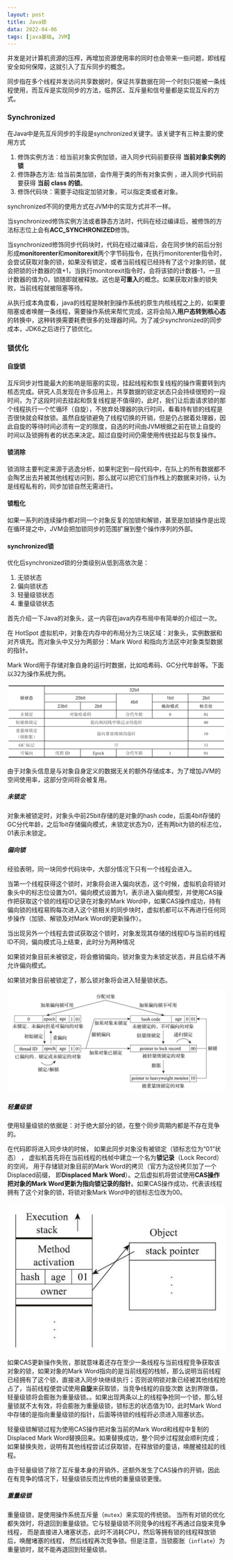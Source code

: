 ```yaml
---
layout: post
title: Java锁
data: 2022-04-06
tags: [java基础, JVM]
---
```


并发是对计算机资源的压榨，再增加资源使用率的同时也会带来一些问题，即线程安全如何保障，这就引入了互斥同步的概念。

同步指在多个线程并发访问共享数据时，保证共享数据在同一个时刻只能被一条线程使用，而互斥是实现同步的方法，临界区、互斥量和信号量都是实现互斥的方式。



### Synchronized

在Java中是先互斥同步的手段是synchronized关键字。该关键字有三种主要的使用方式

1. 修饰实例方法：给当前对象实例加锁，进入同步代码前要获得 **当前对象实例的锁**
2. 修饰静态方法: 给当前类加锁，会作用于类的所有对象实例 ，进入同步代码前要获得 **当前 class 的锁**。
3. 修饰代码块：需要手动指定加锁对象，可以指定类或者对象。

synchronized不同的使用方式在JVM中的实现方式并不一样。

当synchronized修饰实例方法或者静态方法时，代码在经过编译后，被修饰的方法标志位上会有**ACC_SYNCHRONIZED**修饰。

当synchronized修饰同步代码块时，代码在经过编译后，会在同步快的前后分别形成**monitorenter**和**monitorexit**两个字节码指令，在执行monitorenter指令时，会尝试获取对象的锁，如果没有锁定，或者当前线程已经持有了这个对象的锁，就会把锁的计数器的值+1，当执行monitorexit指令时，会将该锁的计数器-1，一旦计数器的值为0，锁随即就被释放。这也是**可重入**的概念。如果获取对象的锁失败，当前线程就被阻塞等待。

从执行成本角度看，java的线程是映射到操作系统的原生内核线程之上的，如果要阻塞或者唤醒一条线程，需要操作系统来帮忙完成，这将会陷入**用户态转到核心态**的转换中，这种转换需要耗费很多的处理器时间。为了减少synchronized的同步成本，JDK6之后进行了锁优化。



### 锁优化

#### 自旋锁

互斥同步对性能最大的影响是阻塞的实现，挂起线程和恢复线程的操作需要转到内核态完成。研究人员发现在许多应用上，共享数据的锁定状态只会持续很短的一段时间，为了这段时间去挂起和恢复线程是不值得的，此时，我们让后面请求锁的那个线程执行一个忙循环（自旋），不放弃处理器的执行时间，看看持有锁的线程是否很快就会释放锁。虽然自旋锁避免了线程切换的开销，但是仍占据着处理器，因此自旋的等待时间必须有一定的限度，自选的时间由JVM根据之前在锁上自旋的时间以及锁拥有者的状态来决定。超过自旋时间仍需使用传统挂起与恢复操作。

#### 锁消除

锁消除主要判定来源于逃逸分析，如果判定到一段代码中，在队上的所有数据都不会陶艺出去并被其他线程访问到，那么就可以把它们当作栈上的数据来对待，认为是线程私有的，同步加锁自然无需进行。

#### 锁粗化

如果一系列的连续操作都对同一个对象反复的加锁和解锁，甚至是加锁操作是出现在循环提之中，JVM会把加锁同步的范围扩展到整个操作序列的外部。

#### synchronized锁

优化后synchronized锁的分类级别从低到高依次是：

1. 无锁状态
2. 偏向锁状态
3. 轻量级锁状态
4. 重量级锁状态

首先介绍一下Java的对象头，这一内容在java内存布局中有简单的介绍过一次。

在 HotSpot 虚拟机中，对象在内存中的布局分为三块区域：对象头，实例数据和对齐填充。而对象头中又分为两部分：Mark Word 和指向方法区中对象类型数据的指针。

Mark Word用于存储对象自身的运行时数据，比如哈希码、GC分代年龄等。下面以32为操作系统为例。

![](https://raw.githubusercontent.com/Mingasd/PostImg/main/20220302204624.png)

由于对象头信息是与对象自身定义的数据无关的额外存储成本，为了增加JVM的空间使用率，这部分空间将会被复用。

##### 未锁定

对象未被锁定时，对象头中前25bit存储的是对象的hash code，后面4bit存储的GC分代年龄，之后1bit存储偏向模式，未锁定状态为0，还有两bit为锁的标志位，01表示未锁定。

##### 偏向锁

经验表明，同一块同步代码块中，大部分情况下只有一个线程会进入。

当第一个线程获得这个锁时，对象将会进入偏向状态，这个时候，虚拟机会将锁对象头中的标志位设置为01，偏向模式设置为1，表示进入偏向模型，并使用CAS操作把获取这个锁的线程ID记录在对象的Mark Word中，如果CAS操作成功，持有偏向锁的线程易购每次进入这个锁相关的同步块时，虚拟机都可以不再进行任何同步操作（加锁、解锁及对Mark Word的更新操作）。

当出现另外一个线程去尝试获取这个锁时，对象发现其存储的线程ID与当前的线程ID不同，偏向模式马上结束，此时分为两种情况

如果锁对象目前未被锁定，将会撤销偏向，锁对象变为未锁定状态，并且后续不再允许偏向模式。

如果锁对象目前被锁定了，那么锁对象将会进入轻量锁状态。

![](https://raw.githubusercontent.com/Mingasd/PostImg/main/20220303142947.png)

##### 轻量级锁

使用轻量级锁的依据是：对于绝大部分的锁，在整个同步周期内都是不存在竞争的。

在代码即将进入同步块的时候， 如果此同步对象没有被锁定（锁标志位为“01”状态） ， 虚拟机首先将在当前线程的栈帧中建立一个名为**锁记录**（Lock Record） 的空间， 用于存储锁对象目前的Mark Word的拷贝（官方为这份拷贝加了一个Displaced前缀， 即**Displaced Mark Word**）。之后虚拟机将尝试使用**CAS操作把对象的Mark Word更新为指向锁记录的指针**。如果CAS操作成功，代表该线程拥有了这个对象的锁，将锁对象Mark Word中的锁标志位改为00。

![](https://raw.githubusercontent.com/Mingasd/PostImg/main/20220303143534.png)

如果CAS更新操作失败，那就意味着还存在至少一条线程与当前线程竞争获取该对象的锁，如果对象的Mark Word指向的是当前线程的栈帧，那么说明当前线程已经拥有了这个锁，直接进入同步块继续执行；否则说明锁对象已经被其他线程抢占了，当前线程便尝试使用**自旋**来获取锁，当竞争线程的自旋次数 达到界限值，轻量级锁将会膨胀为重量级锁。。如果出现两条以上的线程争抢同一个锁，那么轻量锁就不太有效，将会膨胀为重量级锁，锁标志的状态值为10，此时Mark Word中存储的是指向重量级锁的指针，后面等待锁的线程将必须进入阻塞状态。

轻量级锁解锁过程为使用CAS操作把对象当前的Mark Word和线程中复制的Displaced Mark Word替换回来。如果替换成功，整个同步过程就会顺利完成；如果替换失败，说明有其他线程尝试过获取锁，在释放锁的童话，唤醒被挂起的线程。

由于轻量级锁了除了互斥量本身的开销外，还额外发生了CAS操作的开销，因此在有竞争的情况下，轻量级锁反而比传统的重量级锁更慢。

##### 重量级锁

重量级锁，是使用操作系统互斥量（`mutex`）来实现的传统锁。 当所有对锁的优化都失效时，将退回到重量级锁。它与轻量级锁不同竞争的线程不再通过自旋来竞争线程， 而是直接进入堵塞状态，此时不消耗CPU，然后等拥有锁的线程释放锁后，唤醒堵塞的线程， 然后线程再次竞争锁。但是注意，当锁膨胀（`inflate`）为重量锁时，就不能再退回到轻量级锁。